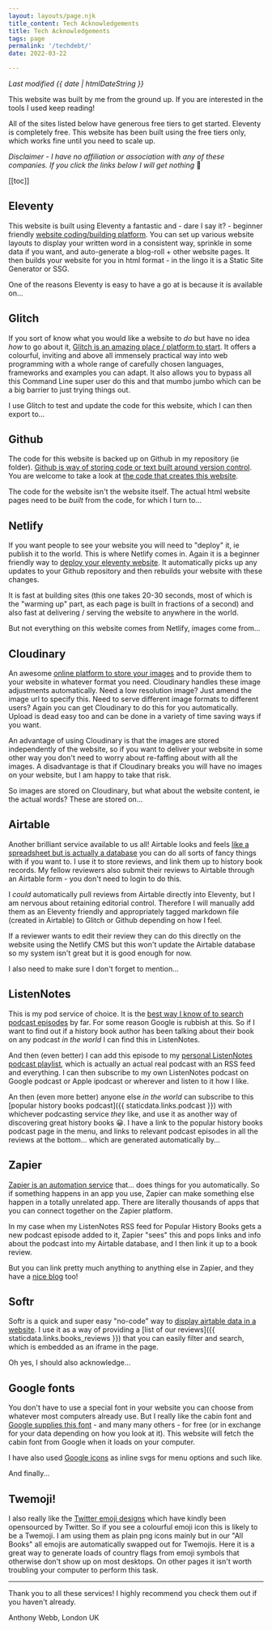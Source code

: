 ```yaml
---
layout: layouts/page.njk
title_content: Tech Acknowledgements
title: Tech Acknowledgements
tags: page
permalink: '/techdebt/'
date: 2022-03-22

---
```


_Last modified {{ date | htmlDateString }}_

This website was built by me from the ground up. If you are interested in the tools I used keep reading!

All of the sites listed below have generous free tiers to get started. Eleventy is completely free. This website has been built using the free tiers only, which works fine until you need to scale up.

_Disclaimer - I have no affiliation or association with any of these companies. If you click the links below I will get nothing_ 🙂

[[toc]]

## Eleventy

This website is built using Eleventy a fantastic and - dare I say it? - beginner friendly [website coding/building platform](https://www.11ty.dev/). You can set up various website layouts to display your written word in a consistent way, sprinkle in some data if you want, and auto-generate a blog-roll + other website pages. It then builds your website for you in html format - in the lingo it is a Static Site Generator or SSG.

One of the reasons Eleventy is easy to have a go at is because it is available on...

## Glitch

If you sort of know what you would like a website to _do_ but have no idea _how_ to go about it, [Glitch is an amazing place / platform to start](https://glitch.com). It offers a colourful, inviting and above all immensely practical way into web programming with a whole range of carefully chosen languages, frameworks and examples you can adapt. It also allows you to bypass all this Command Line super user do this and that mumbo jumbo which can be a big barrier to just trying things out.

I use Glitch to test and update the code for this website, which I can then export to...

## Github

The code for this website is backed up on Github in my repository (ie folder). [Github is way of storing code or text built around version control](https://github.com). You are welcome to take a look at [the code that creates this website](https://github.com/aewshopping/ssg-deploy-test).

The code for the website isn't the website itself. The actual html website pages need to be _built_ from the code, for which I turn to...

## Netlify

If you want people to see your website you will need to "deploy" it, ie publish it to the world. This is where Netlify comes in. Again it is a beginner friendly way to [deploy your eleventy website](https://netlify.com). It automatically picks up any updates to your Github repository and then rebuilds your website with these changes.

It is fast at building sites (this one takes 20-30 seconds, most of which is the "warming up" part, as each page is built in fractions of a second) and also fast at delivering / serving the website to anywhere in the world.

But not everything on this website comes from Netlify, images come from...

## Cloudinary

An awesome [online platform to store your images](https://cloudinary.com) and to provide them to your website in whatever format you need. Cloudinary handles these image adjustments automatically. Need a low resolution image? Just amend the image url to specify this. Need to serve different image formats to different users? Again you can get Cloudinary to do this for you automatically. Upload is dead easy too and can be done in a variety of time saving ways if you want.

An advantage of using Cloudinary is that the images are stored independently of the website, so if you want to deliver your website in some other way you don't need to worry about re-faffing about with all the images. A disadvantage is that if Cloudinary breaks you will have no images on your website, but I am happy to take that risk.

So images are stored on Cloudinary, but what about the website content, ie the actual words? These are stored on...

## Airtable

Another brilliant service available to us all! Airtable looks and feels [like a spreadsheet but is actually a database](https://airtable.com) you can do all sorts of fancy things with if you want to. I use it to store reviews, and link them up to history book records. My fellow reviewers also submit their reviews to Airtable through an Airtable form - you don't need to login to do this.

I _could_ automatically pull reviews from Airtable directly into Eleventy, but I am nervous about retaining editorial control. Therefore I will manually add them as an Eleventy friendly and appropriately tagged markdown file (created in Airtable) to Glitch or Github depending on how I feel.

If a reviewer wants to edit their review they can do this directly on the website using the Netlify CMS but this won't update the Airtable database so my system isn't great but it is good enough for now.

I also need to make sure I don't forget to mention...

## ListenNotes

This is my pod service of choice. It is the [best way I know of to search podcast episodes](https://listennotes.com) by far. For some reason Google is rubbish at this. So if I want to find out if a history book author has been talking about their book on any podcast _in the world_ I can find this in ListenNotes.

And then (even better) I can add this episode to my [personal ListenNotes podcast playlist](https://lnns.co/F2dxHuM4TNR), which is actually an actual real podcast with an RSS feed and everything. I can then subscribe to my own ListenNotes podcast on Google podcast or Apple ipodcast or wherever and listen to it how I like.

An then (even more better) anyone else _in the world_ can subscribe to this [popular history books podcast]({{ staticdata.links.podcast }}) with whichever podcasting service _they_ like, and use it as another way of discovering great history books 😀. I have a link to the popular history books podcast page in the menu, and links to relevant podcast episodes in all the reviews at the bottom... which are generated automatically by...

## Zapier

[Zapier is an automation service](https://zapier.com) that... does things for you automatically. So if something happens in an app you use, Zapier can make something else happen in a totally unrelated app. There are literally thousands of apps that you can connect together on the Zapier platform.

In my case when my ListenNotes RSS feed for Popular History Books gets a new podcast episode added to it, Zapier "sees" this and pops links and info about the podcast into my Airtable database, and I then link it up to a book review.

But you can link pretty much anything to anything else in Zapier, and they have a [nice blog](https://zapier.com/blog/) too!

## Softr

Softr is a quick and super easy "no-code" way to [display airtable data in a website](https://www.softr.io/). I use it as a way of providing a [list of our reviews]({{ staticdata.links.books_reviews }}) that you can easily filter and search, which is embedded as an iframe in the page.

Oh yes, I should also acknowledge...

## Google fonts

You don't have to use a special font in your website you can choose from whatever most computers already use. But I really like the cabin font and [Google supplies this font](https://fonts.google.com) - and many many others - for free (or in exchange for your data depending on how you look at it). This website will fetch the cabin font from Google when it loads on your computer.

I have also used [Google icons](https://fonts.google.com/icons) as inline svgs for menu options and such like.

And finally...

## Twemoji!

I also really like the [Twitter emoji designs](https://twemoji.twitter.com) which have kindly been opensourced by Twitter. So if you see a colourful emoji icon this is likely to be a Twemoji. I am using them as plain png icons mainly but in our "All Books" all emojis are automatically swapped out for Twemojis. Here it is a great way to generate loads of country flags from emoji symbols that otherwise don't show up on most desktops. On other pages it isn't worth troubling your computer to perform this task.

<hr>

Thank you to all these services! I highly recommend you check them out if you haven't already.

Anthony Webb, London UK
